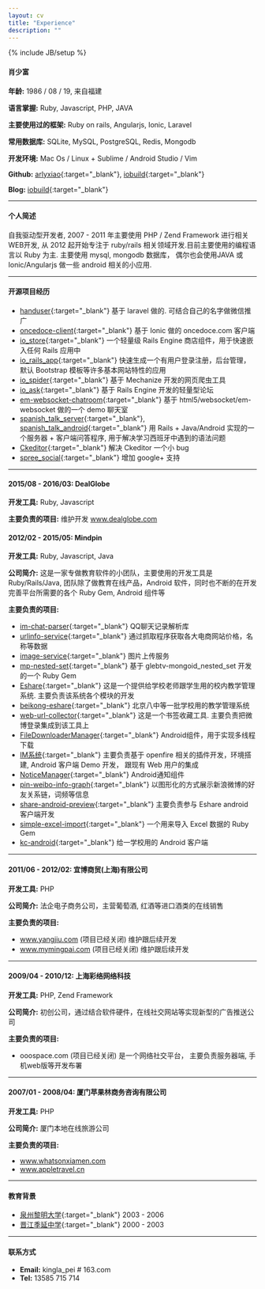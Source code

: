 ```yaml
---
layout: cv
title: "Experience"
description: ""
---
```

{% include JB/setup %}


#### 肖少富

**年龄:** 1986 / 08 / 19, 来自福建

**语言掌握:** Ruby, Javascript, PHP, JAVA

**主要使用过的框架:** 
Ruby on rails, Angularjs, Ionic, Laravel

**常用数据库:** SQLite, MySQL, PostgreSQL, Redis, Mongodb

**开发环境:** Mac Os / Linux + Sublime / Android Studio / Vim


**Github:** 
[arlyxiao](https://github.com/arlyxiao){:target="_blank"}, 
[iobuild](https://github.com/iobuild){:target="_blank"}

**Blog:** 
[iobuild](http://iobuild.github.io){:target="_blank"}




***


#### 个人简述
自我驱动型开发者, 2007 - 2011 年主要使用 PHP / Zend Framework 进行相关WEB开发, 从 2012 起开始专注于 ruby/rails 相关领域开发.目前主要使用的编程语言以 Ruby 为主. 主要使用 mysql, mongodb 数据库， 偶尔也会使用JAVA 或 Ionic/Angularjs 做一些 android 相关的小应用.


***




#### 开源项目经历
* [handuser](https://github.com/arlyxiao/handuser){:target="_blank"} 基于 laravel 做的. 可结合自己的名字做微信推广
* [oncedoce-client](https://github.com/arlyxiao/oncedoce-client){:target="_blank"} 基于 Ionic 做的 oncedoce.com 客户端
* [io_store](https://github.com/iobuild/io_store){:target="_blank"} 一个轻量级 Rails Engine 商店组件，用于快速嵌入任何 Rails 应用中
* [io_rails_app](https://github.com/iobuild/io_rails_app){:target="_blank"} 快速生成一个有用户登录注册，后台管理，默认 Bootstrap 模板等许多基本网站特性的应用
* [io_spider](https://github.com/iobuild/io_spider){:target="_blank"} 基于 Mechanize 开发的网页爬虫工具
* [io_ask](https://github.com/iobuild/io_ask){:target="_blank"} 基于 Rails Engine 开发的轻量型论坛
* [em-websocket-chatroom](https://github.com/arlyxiao/em-websocket-chatroom){:target="_blank"} 基于 html5/websocket/em-websocket 做的一个 demo 聊天室
* [spanish_talk_server](https://github.com/arlyxiao/spanish_talk_server){:target="_blank"}, [spanish_talk_android](https://github.com/arlyxiao/spanish_talk_android){:target="_blank"} 用 Rails + Java/Android 实现的一个服务器 + 客户端问答程序, 用于解决学习西班牙中遇到的语法问题
* [Ckeditor](https://github.com/galetahub/ckeditor/pull/489){:target="_blank"} 解决 Ckeditor 一个小 bug
* [spree_social](https://github.com/spree-contrib/spree_social/pull/45){:target="_blank"} 增加 google+ 支持




***

#### 2015/08 - 2016/03: DealGlobe

**开发工具:** Ruby, Javascript

**主要负责的项目:**
维护开发 www.dealglobe.com

#### 2012/02 - 2015/05: Mindpin

**开发工具:** Ruby, Javascript, Java

**公司简介:** 这是一家专做教育软件的小团队，主要使用的开发工具是 Ruby/Rails/Java, 团队除了做教育在线产品，Android 软件，同时也不断的在开发完善平台所需要的各个 Ruby Gem, Android 组件等

**主要负责的项目:**

* [im-chat-parser](https://github.com/arlyxiao/im-chat-parser){:target="_blank"} QQ聊天记录解析库
* [urlinfo-service](https://github.com/mindpin/urlinfo-service){:target="_blank"} 通过抓取程序获取各大电商网站价格，名称等数据
* [image-service](https://github.com/mindpin/image-service){:target="_blank"} 图片上传服务
* [mp-nested-set](https://github.com/mindpin/mp-nested-set){:target="_blank"} 基于 glebtv-mongoid_nested_set 开发的一个 Ruby Gem
* [Eshare](https://github.com/mindpin/eshare){:target="_blank"} 这是一个提供给学校老师跟学生用的校内教学管理系统. 主要负责该系统各个模块的开发
* [beikong-eshare](https://github.com/mindpin/beikong-eshare){:target="_blank"} 北京八中等一批学校用的教学管理系统
* [web-url-collector](https://github.com/mindpin/web-url-collector){:target="_blank"} 这是一个书签收藏工具. 主要负责把微博登录集成到该工具上
* [FileDownloaderManager](https://github.com/mindpin/FileDownloaderManager){:target="_blank"} Android组件，用于实现多线程下载
* [IM系统](https://github.com/mindpin/knowledge-space-net-lib/wiki/%E5%9C%A8%E7%8E%B0%E6%9C%89web%E6%9C%8D%E5%8A%A1%E4%B8%8B%E9%83%A8%E7%BD%B2openfire%E5%B9%B6%E6%95%B4%E5%90%88%E7%94%A8%E6%88%B7%E7%9A%84%E6%96%B9%E6%A1%88){:target="_blank"} 主要负责基于 openfire 相关的插件开发，环境搭建, Android 客户端 Demo 开发， 跟现有 Web 用户的集成
* [NoticeManager](https://github.com/mindpin/NoticeManager){:target="_blank"} Android通知组件
* [pin-weibo-info-graph](https://github.com/mindpin/pin-weibo-info-graph){:target="_blank"} 以图形化的方式展示新浪微博的好友关系链，词频等信息
* [share-android-preview](https://github.com/mindpin/eshare-android-preview){:target="_blank"} 主要负责参与 Eshare android 客户端开发
* [simple-excel-import](https://github.com/mindpin/simple-excel-import){:target="_blank"} 一个用来导入 Excel 数据的 Ruby Gem
* [kc-android](https://github.com/mindpin/kc-android){:target="_blank"} 给一学校用的 Android 客户端




***



#### 2011/06 - 2012/02: 宜博商贸(上海)有限公司

**开发工具:** PHP

**公司简介:** 法企电子商务公司，主营葡萄酒, 红酒等进口酒类的在线销售

**主要负责的项目:**

* www.yangjiu.com (项目已经关闭) 维护跟后续开发
* www.mymingpai.com (项目已经关闭) 维护跟后续开发


***



#### 2009/04 - 2010/12: 上海彩络网络科技

**开发工具:** PHP, Zend Framework

**公司简介:** 初创公司，通过结合软件硬件，在线社交网站等实现新型的广告推送公司

**主要负责的项目:**

* ooospace.com (项目已经关闭) 是一个网络社交平台， 主要负责服务器端, 手机web版等开发布署




***



#### 2007/01 - 2008/04: 厦门苹果林商务咨询有限公司

**开发工具:** PHP

**公司简介:** 厦门本地在线旅游公司

**主要负责的项目:**

* www.whatsonxiamen.com
* www.appletravel.cn




***



#### 教育背景
* [泉州黎明大学](http://www.lmu.cn){:target="_blank"} 2003 - 2006
* [晋江季延中学](http://www.jjjy.net){:target="_blank"} 2000 - 2003



***



#### 联系方式
* **Email:** kingla_pei # 163.com
* **Tel:** 13585 715 714


